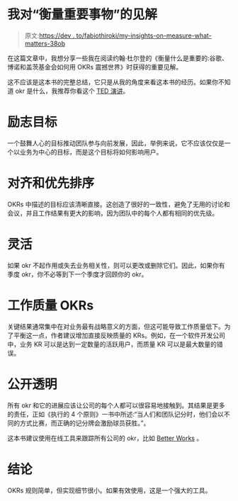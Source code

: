 # 我对“衡量重要事物”的见解

> 原文:[https://dev . to/fabiothiroki/my-insights-on-measure-what-matters-38ob](https://dev.to/fabiothiroki/my-insights-on-measure-what-matters-38ob)

在这篇文章中，我想分享一些我在阅读约翰·杜尔登的《衡量什么是重要的:谷歌、博诺和盖茨基金会如何用 OKRs 震撼世界》时获得的重要见解。

这不应该是这本书的完整总结，它只是从我的角度来看这本书的经历。如果你不知道 okr 是什么，我推荐你看这个 [TED 演讲](https://www.ted.com/talks/john_doerr_why_the_secret_to_success_is_setting_the_right_goals/transcript)。

# [](#inspirational-objectives)励志目标

一个鼓舞人心的目标推动团队参与向前发展，因此，举例来说，它不应该仅仅是一个以业务为中心的目标，而是这个目标将如何影响用户。

# [](#alignment-and-prioritization)对齐和优先排序

OKRs 中描述的目标应该清晰直接。这创造了很好的一致性，避免了无用的讨论和会议，并且工作结果有更大的影响，因为团队中的每个人都有相同的优先级。

# [](#flexible)灵活

如果 okr 不起作用或失去业务相关性，则可以更改或删除它们。因此，如果你有季度 okr，你不必等到下一个季度才回顾你的 okr。

# [](#work-quality-okrs)工作质量 OKRs

关键结果通常集中在对业务最有战略意义的方面，但这可能导致工作质量低下。为了平衡这一点，作者建议增加直接反映质量的 KRs。例如，在一个软件开发公司中，业务 KR 可以是达到一定数量的活跃用户，而质量 KR 可以是最大数量的错误。

# [](#public-and-transparent)公开透明

所有 okr 和它的进展应该让公司的每个人都可以很容易地接触到。其结果是更多的责任，正如《执行的 4 个原则》一书中所述:“当人们和团队记分时，他们会以不同的方式比赛，而正确的记分牌会激励球员获胜。”。

这本书建议使用在线工具来跟踪所有公司的 okr，比如 [Better Works](https://www.betterworks.com/) 。

# [](#conclusion)结论

OKRs 规则简单，但实现细节很小。如果有效使用，这是一个强大的工具。